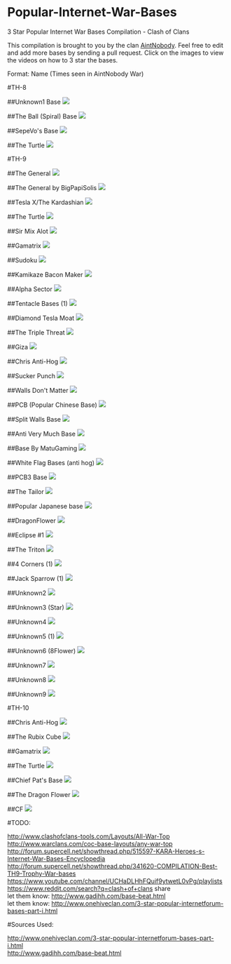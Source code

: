 # Popular-Internet-War-Bases
3 Star Popular Internet War Bases Compilation - Clash of Clans

This compilation is brought to you by the clan [AintNobody](https://docs.google.com/document/d/1RW2IQxHw-8TYP7lvcIQM0SklZIiN4wDMy8BSO6MmiD0/). Feel free to edit and add more bases by sending a pull request. Click on the images to view the videos on how to 3 star the bases.

Format: Name (Times seen in AintNobody War)

#TH-8

##Unknown1 Base
<a href="./TH8/Unknown1%20Base.md">![](http://www.onehiveclan.com/uploads/2/8/8/6/28864503/7399598_orig.png)</a>

##The Ball (Spiral) Base
<a href="./TH8/The%20Ball%20(Spiral)%20Base.md">![](http://www.onehiveclan.com/uploads/2/8/8/6/28864503/3903397_orig.png)</a>

##SepeVo's Base
<a href="./TH8/SepeVo's%20Base.md">![](http://www.onehiveclan.com/uploads/2/8/8/6/28864503/2581270_orig.png)</a>

##The Turtle
<a href="./TH8/The%20Turtle.md">![](http://www.gadihh.com/uploads/4/6/9/1/46913929/1429731520.png)</a>

#TH-9

##The General
<a href="./TH9/The%20General.md">![](http://www.onehiveclan.com/uploads/2/8/8/6/28864503/3320575_orig.png)</a>

##The General by BigPapiSolis
<a href="./TH9/The%20General%20by%20BigPapiSolis.md">![](http://www.onehiveclan.com/uploads/2/8/8/6/28864503/5515596_orig.png)</a>

##Tesla X/The Kardashian
<a href="./TH9/Tesla-X,%20The%20Kardashian.md">![](http://www.onehiveclan.com/uploads/2/8/8/6/28864503/7759018_orig.png)</a>

##The Turtle
<a href="./TH9/The%20Turtle.md">![](http://www.onehiveclan.com/uploads/2/8/8/6/28864503/3047222_orig.png)</a>

##Sir Mix Alot
<a href="./TH9/Sir%20Mix%20Alot.md">![](http://www.onehiveclan.com/uploads/2/8/8/6/28864503/8196502_orig.png)</a>

##Gamatrix
<a href="./TH9/Gamatrix.md">![](http://www.onehiveclan.com/uploads/2/8/8/6/28864503/4980940_orig.png)</a>

##Sudoku
<a href="./TH9/Sudoku.md">![](http://www.onehiveclan.com/uploads/2/8/8/6/28864503/7563113_orig.png)</a>

##Kamikaze Bacon Maker
<a href="./TH9/Kamikaze%20Bacon%20Maker.md">![](http://www.onehiveclan.com/uploads/2/8/8/6/28864503/6718308_orig.png)</a>

##Alpha Sector
<a href="./TH9/Alpha%20Sector.md">![](http://www.onehiveclan.com/uploads/2/8/8/6/28864503/432881_orig.png)</a>

##Tentacle Bases (1)
<a href="./TH9/Tentacle%20Bases.md">![](http://i.imgur.com/XfbAi53.jpg)</a>

##Diamond Tesla Moat
<a href="./TH9/Diamond%20Tesla%20Moat.md">![](http://www.onehiveclan.com/uploads/2/8/8/6/28864503/8766365_orig.png)</a>

##The Triple Threat
<a href="./TH9/The%20Triple%20Threat.md">![](http://www.onehiveclan.com/uploads/2/8/8/6/28864503/9565603_orig.png)</a>

##Giza
<a href="./TH9/Giza.md">![](http://www.onehiveclan.com/uploads/2/8/8/6/28864503/6751261_orig.png)</a>

##Chris Anti-Hog
<a href="./TH9/Chris%20Anti-Hog.md">![](http://www.onehiveclan.com/uploads/2/8/8/6/28864503/9441341_orig.png)</a>

##Sucker Punch
<a href="./TH9/Sucker%20Punch.md">![](http://www.onehiveclan.com/uploads/2/8/8/6/28864503/6807375_orig.png)</a>

##Walls Don't Matter
<a href="./TH9/Walls%20Don't%20Matter.md">![](http://www.onehiveclan.com/uploads/2/8/8/6/28864503/1760188_orig.png)</a>

##PCB (Popular Chinese Base)
<a href="./TH9/PCB%20(Popular%20Chinese%20Base).md">![](http://www.onehiveclan.com/uploads/2/8/8/6/28864503/7450830_orig.png)</a>

##Split Walls Base
<a href="./TH9/Split%20Walls%20Base.md">![](http://www.onehiveclan.com/uploads/2/8/8/6/28864503/2230834_orig.png)</a>

##Anti Very Much Base
<a href="./TH9/Anti%20Very%20Much%20Base.md">![](http://www.onehiveclan.com/uploads/2/8/8/6/28864503/1269000_orig.png)</a>

##Base By MatuGaming
<a href="./TH9/Base%20By%20MatuGaming.md">![](http://www.onehiveclan.com/uploads/2/8/8/6/28864503/1615375_orig.png)</a>

##White Flag Bases (anti hog)
<a href="./TH9/White%20Flag%20Bases%20(anti%20hog).md">![](http://www.onehiveclan.com/uploads/2/8/8/6/28864503/2580469_orig.png)</a>

##PCB3 Base
<a href="./TH9/PCB3%20Base.md">![](http://www.onehiveclan.com/uploads/2/8/8/6/28864503/6487746_orig.png)</a>

##The Tailor
<a href="./TH9/The%20Tailor.md">![](http://www.gadihh.com/uploads/4/6/9/1/46913929/1441969654.png)</a>

##Popular Japanese base
<a href="./TH9/Popular%20Japanese%20base.md">![](http://www.gadihh.com/uploads/4/6/9/1/46913929/1431092629.png)</a>

##DragonFlower
<a href="./TH9/DragonFlower.md">![](http://www.gadihh.com/uploads/4/6/9/1/46913929/1434115930.png)</a>

##Eclipse #1
<a href="./TH9/Eclipse%20%231.md">![](http://www.gadihh.com/uploads/4/6/9/1/46913929/1441977259.png)</a>

##The Triton
<a href="./TH9/The%20Triton.md">![](http://www.gadihh.com/uploads/4/6/9/1/46913929/1443175050.png)</a>

##4 Corners (1)
<a href="./TH9/4%20Corners.md">![](http://www.gadihh.com/uploads/4/6/9/1/46913929/1443292450.png)</a>

##Jack Sparrow (1)
<a href="./TH9/Jack%20Sparrow.md">![](http://i.ytimg.com/vi/Prp5feb2rMI/hqdefault.jpg)</a>

##Unknown2
<a href="./TH9/Unknown2.md">![](http://www.gadihh.com/uploads/4/6/9/1/46913929/1431045801.png)</a>

##Unknown3 (Star)
<a href="./TH9/Unknown3%20(Star).md">![](http://www.gadihh.com/uploads/4/6/9/1/46913929/1432580124.png)</a>

##Unknown4
<a href="./TH9/Unknown4.md">![](http://www.gadihh.com/uploads/4/6/9/1/46913929/1435695245.png)</a>

##Unknown5 (1)
<a href="./TH9/Unknown5.md">![](http://www.gadihh.com/uploads/4/6/9/1/46913929/1438940731.png)</a>

##Unknown6 (8Flower)
<a href="./TH9/Unknown6%20(8Flower).md">![](http://www.gadihh.com/uploads/4/6/9/1/46913929/1438947468.png)</a>

##Unknown7
<a href="./TH9/Unknown7.md">![](http://www.gadihh.com/uploads/4/6/9/1/46913929/1441964644.png)</a>

##Unknown8
<a href="./TH9/Unknown8.md">![](http://www.gadihh.com/uploads/4/6/9/1/46913929/1441971144.png)</a>

##Unknown9
<a href="./TH9/Unknown9.md">![](http://www.gadihh.com/uploads/4/6/9/1/46913929/1443292815.png)</a>

#TH-10

##Chris Anti-Hog
<a href="./TH10/Chris%20Anti-Hog.md">![](http://www.onehiveclan.com/uploads/2/8/8/6/28864503/599337_orig.png)</a>

##The Rubix Cube
<a href="./TH10/The%20Rubix%20Cube.md">![](http://www.onehiveclan.com/uploads/2/8/8/6/28864503/1884654_orig.png)</a>

##Gamatrix
<a href="./TH10/Gamatrix.md">![](http://www.onehiveclan.com/uploads/2/8/8/6/28864503/3227684_orig.png)</a>

##The Turtle
<a href="./TH10/The%20Turtle.md">![](http://www.onehiveclan.com/uploads/2/8/8/6/28864503/7789849_orig.png)</a>

##Chief Pat's Base
<a href="./TH10/Chief%20Pat's%20Base.md">![](http://www.onehiveclan.com/uploads/2/8/8/6/28864503/7526890_orig.png)</a>

##The Dragon Flower
<a href="./TH10/The%20Dragon%20Flower.md">![](http://www.onehiveclan.com/uploads/2/8/8/6/28864503/4665970_orig.png)</a>

##CF
<a href="./TH10/CF.md">![](http://www.gadihh.com/uploads/4/6/9/1/46913929/1432392217.png)</a>


#TODO:

http://www.clashofclans-tools.com/Layouts/All-War-Top  
http://www.warclans.com/coc-base-layouts/any-war-top  
http://forum.supercell.net/showthread.php/515597-KARA-Heroes-s-Internet-War-Bases-Encyclopedia  
http://forum.supercell.net/showthread.php/341620-COMPILATION-Best-TH9-Trophy-War-bases  
https://www.youtube.com/channel/UCHaDLHhFQuif9ytwetL0vPg/playlists
https://www.reddit.com/search?q=clash+of+clans share  
let them know: http://www.gadihh.com/base-beat.html  
let them know: http://www.onehiveclan.com/3-star-popular-internetforum-bases-part-i.html  

#Sources Used:

http://www.onehiveclan.com/3-star-popular-internetforum-bases-part-i.html  
http://www.gadihh.com/base-beat.html  

